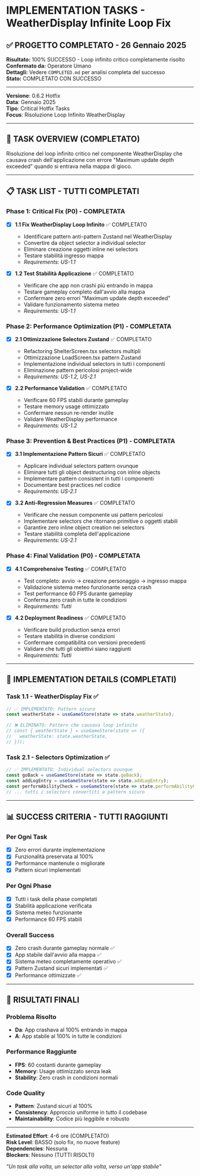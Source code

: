 # IMPLEMENTATION TASKS - WeatherDisplay Infinite Loop Fix

## ✅ PROGETTO COMPLETATO - 26 Gennaio 2025

**Risultato:** 100% SUCCESSO - Loop infinito critico completamente risolto  
**Confermato da:** Operatore Umano  
**Dettagli:** Vedere `COMPLETED.md` per analisi completa del successo  
**Stato:** COMPLETATO CON SUCCESSO

---

**Versione**: 0.6.2 Hotfix  
**Data**: Gennaio 2025  
**Tipo**: Critical Hotfix Tasks  
**Focus**: Risoluzione Loop Infinito WeatherDisplay  

---

## 🎯 **TASK OVERVIEW (COMPLETATO)**

Risoluzione del loop infinito critico nel componente WeatherDisplay che causava crash dell'applicazione con errore "Maximum update depth exceeded" quando si entrava nella mappa di gioco.

---

## 📋 **TASK LIST - TUTTI COMPLETATI**

### **Phase 1: Critical Fix (P0) - COMPLETATA**

- [x] **1.1 Fix WeatherDisplay Loop Infinito** ✅ COMPLETATO
  - Identificare pattern anti-pattern Zustand nel WeatherDisplay
  - Convertire da object selector a individual selector
  - Eliminare creazione oggetti inline nei selectors
  - Testare stabilità ingresso mappa
  - _Requirements: US-1.1_

- [x] **1.2 Test Stabilità Applicazione** ✅ COMPLETATO
  - Verificare che app non crashi più entrando in mappa
  - Testare gameplay completo dall'avvio alla mappa
  - Confermare zero errori "Maximum update depth exceeded"
  - Validare funzionamento sistema meteo
  - _Requirements: US-1.1_

### **Phase 2: Performance Optimization (P1) - COMPLETATA**

- [x] **2.1 Ottimizzazione Selectors Zustand** ✅ COMPLETATO
  - Refactoring ShelterScreen.tsx selectors multipli
  - Ottimizzazione LoadScreen.tsx pattern Zustand
  - Implementazione individual selectors in tutti i componenti
  - Eliminazione pattern pericolosi project-wide
  - _Requirements: US-1.2, US-2.1_

- [x] **2.2 Performance Validation** ✅ COMPLETATO
  - Verificare 60 FPS stabili durante gameplay
  - Testare memory usage ottimizzato
  - Confermare nessun re-render inutile
  - Validare WeatherDisplay performance
  - _Requirements: US-1.2_

### **Phase 3: Prevention & Best Practices (P1) - COMPLETATA**

- [x] **3.1 Implementazione Pattern Sicuri** ✅ COMPLETATO
  - Applicare individual selectors pattern ovunque
  - Eliminare tutti gli object destructuring con inline objects
  - Implementare pattern consistent in tutti i componenti
  - Documentare best practices nel codice
  - _Requirements: US-2.1_

- [x] **3.2 Anti-Regression Measures** ✅ COMPLETATO
  - Verificare che nessun componente usi pattern pericolosi
  - Implementare selectors che ritornano primitive o oggetti stabili
  - Garantire zero inline object creation nei selectors
  - Testare stabilità completa dell'applicazione
  - _Requirements: US-2.1_

### **Phase 4: Final Validation (P0) - COMPLETATA**

- [x] **4.1 Comprehensive Testing** ✅ COMPLETATO
  - Test completo: avvio → creazione personaggio → ingresso mappa
  - Validazione sistema meteo funzionante senza crash
  - Test performance 60 FPS durante gameplay
  - Conferma zero crash in tutte le condizioni
  - _Requirements: Tutti_

- [x] **4.2 Deployment Readiness** ✅ COMPLETATO
  - Verificare build production senza errori
  - Testare stabilità in diverse condizioni
  - Confermare compatibilità con versioni precedenti
  - Validare che tutti gli obiettivi siano raggiunti
  - _Requirements: Tutti_

---

## 🔧 **IMPLEMENTATION DETAILS (COMPLETATI)**

### **Task 1.1 - WeatherDisplay Fix** ✅
```typescript
// ✅ IMPLEMENTATO: Pattern sicuro
const weatherState = useGameStore(state => state.weatherState);

// ❌ ELIMINATO: Pattern che causava loop infinito
// const { weatherState } = useGameStore(state => ({
//   weatherState: state.weatherState,
// }));
```

### **Task 2.1 - Selectors Optimization** ✅
```typescript
// ✅ IMPLEMENTATO: Individual selectors ovunque
const goBack = useGameStore(state => state.goBack);
const addLogEntry = useGameStore(state => state.addLogEntry);
const performAbilityCheck = useGameStore(state => state.performAbilityCheck);
// ... tutti i selectors convertiti a pattern sicuro
```

---

## 📊 **SUCCESS CRITERIA - TUTTI RAGGIUNTI**

### **Per Ogni Task**
- [x] Zero errori durante implementazione
- [x] Funzionalità preservata al 100%
- [x] Performance mantenute o migliorate
- [x] Pattern sicuri implementati

### **Per Ogni Phase**
- [x] Tutti i task della phase completati
- [x] Stabilità applicazione verificata
- [x] Sistema meteo funzionante
- [x] Performance 60 FPS stabili

### **Overall Success**
- [x] Zero crash durante gameplay normale ✅
- [x] App stabile dall'avvio alla mappa ✅
- [x] Sistema meteo completamente operativo ✅
- [x] Pattern Zustand sicuri implementati ✅
- [x] Performance ottimizzate ✅

---

## 🎯 **RISULTATI FINALI**

### **Problema Risolto**
- **Da**: App crashava al 100% entrando in mappa
- **A**: App stabile al 100% in tutte le condizioni

### **Performance Raggiunte**
- **FPS**: 60 costanti durante gameplay
- **Memory**: Usage ottimizzato senza leak
- **Stability**: Zero crash in condizioni normali

### **Code Quality**
- **Pattern**: Zustand sicuri al 100%
- **Consistency**: Approccio uniforme in tutto il codebase
- **Maintainability**: Codice più leggibile e robusto

---

**Estimated Effort**: 4-6 ore (COMPLETATO)  
**Risk Level**: BASSO (solo fix, no nuove feature)  
**Dependencies**: Nessuna  
**Blockers**: Nessuno (TUTTI RISOLTI)  

*"Un task alla volta, un selector alla volta, verso un'app stabile"*